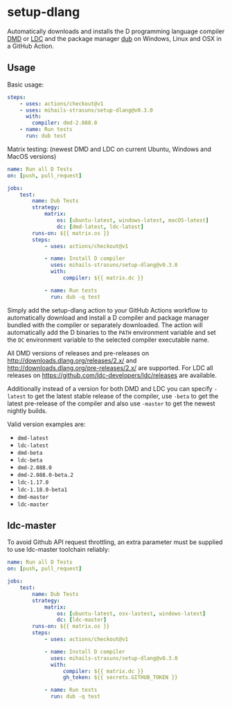 # setup-dlang

Automatically downloads and installs the D programming language compiler [DMD](https://dlang.org) or [LDC](https://github.com/ldc-developers/ldc) and the package manager [dub](https://code.dlang.org) on Windows, Linux and OSX in a GitHub Action.

## Usage

Basic usage:
```yml
steps:
    - uses: actions/checkout@v1
    - uses: mihails-strasuns/setup-dlang@v0.3.0
      with:
        compiler: dmd-2.088.0
    - name: Run tests
      run: dub test
```

Matrix testing: (newest DMD and LDC on current Ubuntu, Windows and MacOS versions)
```yml
name: Run all D Tests
on: [push, pull_request]

jobs:
    test:
        name: Dub Tests
        strategy:
            matrix:
                os: [ubuntu-latest, windows-latest, macOS-latest]
                dc: [dmd-latest, ldc-latest]
        runs-on: ${{ matrix.os }}
        steps:
            - uses: actions/checkout@v1

            - name: Install D compiler
              uses: mihails-strasuns/setup-dlang@v0.3.0
              with:
                  compiler: ${{ matrix.dc }}

            - name: Run tests
              run: dub -q test
```


Simply add the setup-dlang action to your GitHub Actions workflow to automatically download and install a D compiler and package manager bundled with the compiler or separately downloaded. The action will automatically add the D binaries to the `PATH` environment variable and set the `DC` environment variable to the selected compiler executable name.

All DMD versions of releases and pre-releases on http://downloads.dlang.org/releases/2.x/ and http://downloads.dlang.org/pre-releases/2.x/ are supported. For LDC all releases on https://github.com/ldc-developers/ldc/releases are available.

Additionally instead of a version for both DMD and LDC you can specify `-latest` to get the latest stable release of the compiler, use `-beta` to get the latest pre-release of the compiler and also use `-master` to get the newest nightly builds.

Valid version examples are:
- `dmd-latest`
- `ldc-latest`
- `dmd-beta`
- `ldc-beta`
- `dmd-2.088.0`
- `dmd-2.088.0-beta.2`
- `ldc-1.17.0`
- `ldc-1.18.0-beta1`
- `dmd-master`
- `ldc-master`

## ldc-master

To avoid Github API request throttling, an extra parameter must be supplied to
use ldc-master toolchain reliably:

```yml
name: Run all D Tests
on: [push, pull_request]

jobs:
    test:
        name: Dub Tests
        strategy:
            matrix:
                os: [ubuntu-latest, osx-lastest, windows-latest]
                dc: [ldc-master]
        runs-on: ${{ matrix.os }}
        steps:
            - uses: actions/checkout@v1

            - name: Install D compiler
              uses: mihails-strasuns/setup-dlang@v0.3.0
              with:
                  compiler: ${{ matrix.dc }}
                  gh_token: ${{ secrets.GITHUB_TOKEN }}

            - name: Run tests
              run: dub -q test
```
